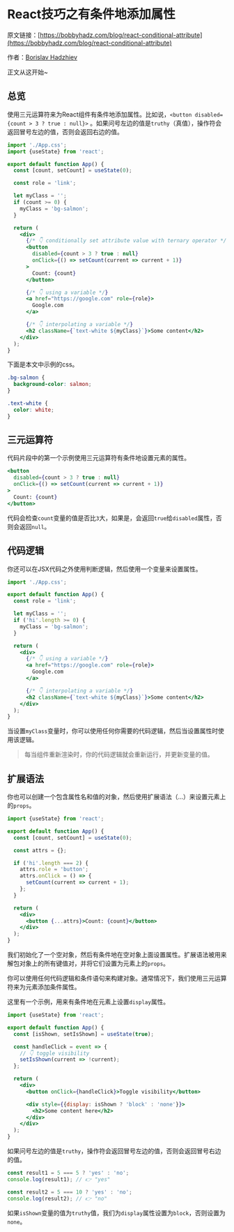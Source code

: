 # React技巧之有条件地添加属性

原文链接：[https://bobbyhadz.com/blog/react-conditional-attribute](https://bobbyhadz.com/blog/react-conditional-attribute)

作者：[Borislav Hadzhiev](https://bobbyhadz.com/about)

正文从这开始~

## 总览

使用三元运算符来为React组件有条件地添加属性。比如说，`<button disabled={count > 3 ? true : null}>` 。如果问号左边的值是`truthy`（真值），操作符会返回冒号左边的值，否则会返回右边的值。

```jsx
import './App.css';
import {useState} from 'react';

export default function App() {
  const [count, setCount] = useState(0);

  const role = 'link';

  let myClass = '';
  if (count >= 0) {
    myClass = 'bg-salmon';
  }

  return (
    <div>
      {/* 👇️ conditionally set attribute value with ternary operator */}
      <button
        disabled={count > 3 ? true : null}
        onClick={() => setCount(current => current + 1)}
      >
        Count: {count}
      </button>

      {/* 👇️ using a variable */}
      <a href="https://google.com" role={role}>
        Google.com
      </a>

      {/* 👇️ interpolating a variable */}
      <h2 className={`text-white ${myClass}`}>Some content</h2>
    </div>
  );
}
```

下面是本文中示例的css。

```css
.bg-salmon {
  background-color: salmon;
}

.text-white {
  color: white;
}
```

## 三元运算符

代码片段中的第一个示例使用三元运算符有条件地设置元素的属性。

```jsx
<button
  disabled={count > 3 ? true : null}
  onClick={() => setCount(current => current + 1)}
>
  Count: {count}
</button>
```

代码会检查`count`变量的值是否比`3`大，如果是，会返回`true`给`disabled`属性，否则会返回`null`。

## 代码逻辑

你还可以在JSX代码之外使用判断逻辑，然后使用一个变量来设置属性。

```jsx
import './App.css';

export default function App() {
  const role = 'link';

  let myClass = '';
  if ('hi'.length >= 0) {
    myClass = 'bg-salmon';
  }

  return (
    <div>
      {/* 👇️ using a variable */}
      <a href="https://google.com" role={role}>
        Google.com
      </a>

      {/* 👇️ interpolating a variable */}
      <h2 className={`text-white ${myClass}`}>Some content</h2>
    </div>
  );
}
```

当设置`myClass`变量时，你可以使用任何你需要的代码逻辑，然后当设置属性时使用该逻辑。

> 每当组件重新渲染时，你的代码逻辑就会重新运行，并更新变量的值。
>

## 扩展语法

你也可以创建一个包含属性名和值的对象，然后使用扩展语法（...）来设置元素上的`props`。

```jsx
import {useState} from 'react';

export default function App() {
  const [count, setCount] = useState(0);

  const attrs = {};

  if ('hi'.length === 2) {
    attrs.role = 'button';
    attrs.onClick = () => {
      setCount(current => current + 1);
    };
  }

  return (
    <div>
      <button {...attrs}>Count: {count}</button>
    </div>
  );
}
```

我们初始化了一个空对象，然后有条件地在空对象上面设置属性。扩展语法被用来解包对象上的所有键值对，并将它们设置为元素上的`props`。

你可以使用任何代码逻辑和条件语句来构建对象。通常情况下，我们使用三元运算符来为元素添加条件属性。

这里有一个示例，用来有条件地在元素上设置`display`属性。

```jsx
import {useState} from 'react';

export default function App() {
  const [isShown, setIsShown] = useState(true);

  const handleClick = event => {
    // 👇️ toggle visibility
    setIsShown(current => !current);
  };

  return (
    <div>
      <button onClick={handleClick}>Toggle visibility</button>

      <div style={{display: isShown ? 'block' : 'none'}}>
        <h2>Some content here</h2>
      </div>
    </div>
  );
}
```

如果问号左边的值是`truthy`，操作符会返回冒号左边的值，否则会返回冒号右边的值。

```jsx
const result1 = 5 === 5 ? 'yes' : 'no';
console.log(result1); // 👉️ "yes"

const result2 = 5 === 10 ? 'yes' : 'no';
console.log(result2); // 👉️ "no"
```

如果`isShown`变量的值为`truthy`值，我们为`display`属性设置为`block`，否则设置为`none`。
